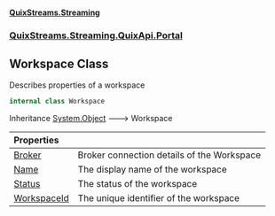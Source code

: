 #### [QuixStreams.Streaming](index.md 'index')
### [QuixStreams.Streaming.QuixApi.Portal](QuixStreams.Streaming.QuixApi.Portal.md 'QuixStreams.Streaming.QuixApi.Portal')

## Workspace Class

Describes properties of a workspace

```csharp
internal class Workspace
```

Inheritance [System.Object](https://docs.microsoft.com/en-us/dotnet/api/System.Object 'System.Object') &#129106; Workspace

| Properties | |
| :--- | :--- |
| [Broker](Workspace.Broker.md 'QuixStreams.Streaming.QuixApi.Portal.Workspace.Broker') | Broker connection details of the Workspace |
| [Name](Workspace.Name.md 'QuixStreams.Streaming.QuixApi.Portal.Workspace.Name') | The display name of the workspace |
| [Status](Workspace.Status.md 'QuixStreams.Streaming.QuixApi.Portal.Workspace.Status') | The status of the workspace |
| [WorkspaceId](Workspace.WorkspaceId.md 'QuixStreams.Streaming.QuixApi.Portal.Workspace.WorkspaceId') | The unique identifier of the workspace |
